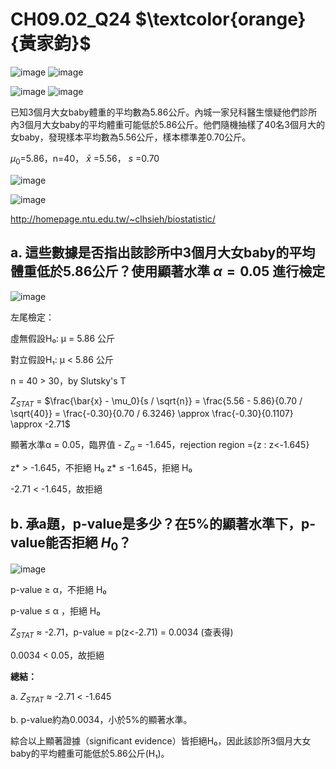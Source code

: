 # **CH09.02_Q24** $\textcolor{orange}{黃家鈞}$
![image](https://github.com/user-attachments/assets/18f55c70-c63f-4891-9875-db1688f6cc0c)
![image](https://github.com/user-attachments/assets/33db578f-9d84-4d58-b18b-f8174bbffcef)

![image](https://github.com/user-attachments/assets/c849f7e3-ff54-44e8-8793-e7c5daffb401)
![image](https://github.com/user-attachments/assets/f2680456-3b87-46c5-9447-c2405cd25322)

已知3個月大女baby體重的平均數為5.86公斤。內城一家兒科醫生懷疑他們診所內3個月大女baby的平均體重可能低於5.86公斤。他們隨機抽樣了40名3個月大的女baby，發現樣本平均數為5.56公斤，樣本標準差0.70公斤。

$\mu_0$=5.86，n=40， $\bar{x}$ =5.56， $s$ =0.70

![image](https://github.com/user-attachments/assets/9bb8b626-02ce-46be-867f-99be36c93e4a)

![image](https://github.com/user-attachments/assets/d3e25622-dc77-4ba2-808a-0643062e1389)

http://homepage.ntu.edu.tw/~clhsieh/biostatistic/

## **a. 這些數據是否指出該診所中3個月大女baby的平均體重低於5.86公斤？使用顯著水準 $\alpha = 0.05$ 進行檢定**

![image](https://github.com/user-attachments/assets/e1f13423-1817-48ea-a05a-90a18a9578ad)

左尾檢定：

虛無假設H₀: μ = 5.86 公斤 

對立假設H₁: μ < 5.86 公斤 

n = 40 > 30，by Slutsky's T

$Z_{STAT}$ = $\frac{\bar{x} - \mu_0}{s / \sqrt{n}} = \frac{5.56 - 5.86}{0.70 / \sqrt{40}} = \frac{-0.30}{0.70 / 6.3246} \approx \frac{-0.30}{0.1107} \approx -2.71$

顯著水準α = 0.05，臨界值 - $Z_{α}$ = -1.645，rejection region ={z : z<-1.645}

z* > -1.645，不拒絕 H₀
z* $\leq$ -1.645，拒絕 H₀

-2.71 < -1.645，故拒絕

## **b. 承a題，p-value是多少？在5%的顯著水準下，p-value能否拒絕 $H_0$？**

![image](https://github.com/user-attachments/assets/d903ff84-3177-4dc3-bc41-0ca241284827)

p-value $\geq$ α，不拒絕 H₀

p-value $\leq$ α ，拒絕 H₀

$Z_{STAT}$ ≈ -2.71，p-value = p(z<-2.71) = 0.0034 (查表得)

0.0034 < 0.05，故拒絕

**總結：**

a. 
$Z_{STAT}$ ≈ -2.71 < -1.645

b. 
p-value約為0.0034，小於5%的顯著水準。

綜合以上顯著證據（significant evidence）皆拒絕H₀，因此該診所3個月大女baby的平均體重可能低於5.86公斤(H₁)。
